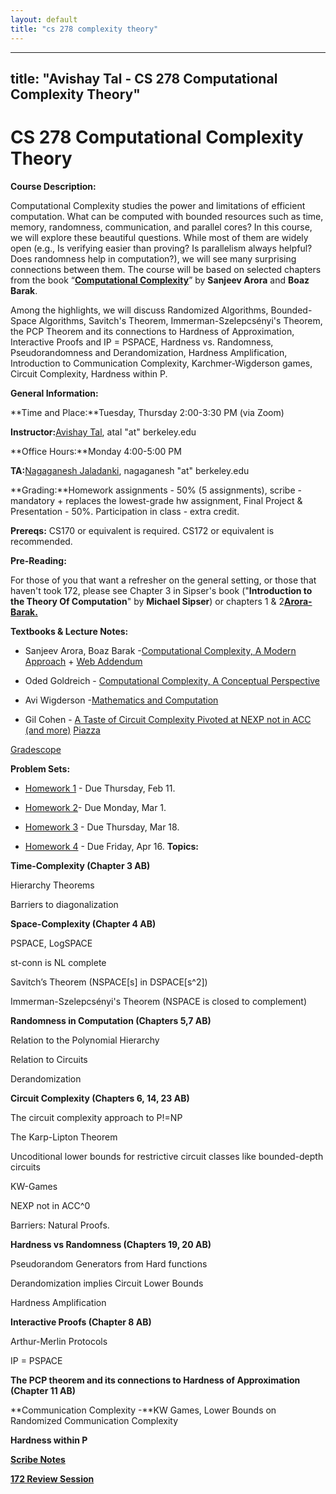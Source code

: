 ```yaml
---
layout: default
title: "cs 278 complexity theory"
---
```


---
title: "Avishay Tal - CS 278 Computational Complexity Theory"
---

# **CS 278 Computational Complexity Theory**

**Course Description:**

Computational Complexity studies the power and limitations of efficient computation. What can be computed with bounded resources such as time, memory, randomness, communication, and parallel cores? In this course, we will explore these beautiful questions. While most of them are widely open (e.g., Is verifying easier than proving? Is parallelism always helpful? Does randomness help in computation?), we will see many surprising connections between them. The course will be based on selected chapters from the book “[**Computational Complexity**](http://www.google.com/url?q=http%3A%2F%2Ftheory.cs.princeton.edu%2Fcomplexity%2F&sa=D&sntz=1&usg=AOvVaw1GaQAp5jJ9EQDHhz9-vovr)” by **Sanjeev Arora** and **Boaz Barak**.

Among the highlights, we will discuss Randomized Algorithms, Bounded-Space Algorithms, Savitch's Theorem, Immerman-Szelepcsényi's Theorem, the PCP Theorem and its connections to Hardness of Approximation, Interactive Proofs and IP = PSPACE, Hardness vs. Randomness, Pseudorandomness and Derandomization, Hardness Amplification, Introduction to Communication Complexity, Karchmer-Wigderson games, Circuit Complexity, Hardness within P.

**General Information:**

**Time and Place:**Tuesday, Thursday 2:00-3:30 PM (via Zoom)

**Instructor:**[Avishay Tal](http://www.google.com/url?q=http%3A%2F%2Fwww.avishaytal.org%2F&sa=D&sntz=1&usg=AOvVaw1_ca4aFO3SN8SmWhTCFqSc), atal "at" berkeley.edu

**Office Hours:**Monday 4:00-5:00 PM

**TA:**[Nagaganesh Jaladanki](https://www.google.com/url?q=https%3A%2F%2Fnagaganesh.com&sa=D&sntz=1&usg=AOvVaw2ILpckbk4XWJfh9JMk9RGM), nagaganesh "at" berkeley.edu

**Grading:**Homework assignments - 50% (5 assignments), scribe - mandatory + replaces the lowest-grade hw assignment, Final Project & Presentation - 50%. Participation in class - extra credit.

**Prereqs:** CS170 or equivalent is required. CS172 or equivalent is recommended.

**Pre-Reading:**

For those of you that want a refresher on the general setting, or those that haven't took 172, please see Chapter 3 in Sipser's book ("**Introduction to the Theory Of Computation**" by **Michael Sipser**) or chapters 1 & 2[**Arora-Barak.**](http://www.google.com/url?q=http%3A%2F%2Ftheory.cs.princeton.edu%2Fcomplexity%2F&sa=D&sntz=1&usg=AOvVaw1GaQAp5jJ9EQDHhz9-vovr)

**Textbooks & Lecture Notes:**

- Sanjeev Arora, Boaz Barak -[Computational Complexity, A Modern Approach](http://www.google.com/url?q=http%3A%2F%2Ftheory.cs.princeton.edu%2Fcomplexity%2F&sa=D&sntz=1&usg=AOvVaw1GaQAp5jJ9EQDHhz9-vovr) \+ [Web Addendum](https://www.google.com/url?q=https%3A%2F%2Fwww.cs.utexas.edu%2F~danama%2Fcourses%2Fadv-comp20%2Faccnexp.pdf&sa=D&sntz=1&usg=AOvVaw1xAhmPfR9mzKo4ZXHouWuQ)

- Oded Goldreich - [Computational Complexity, A Conceptual Perspective](http://www.google.com/url?q=http%3A%2F%2Fwww.wisdom.weizmann.ac.il%2F~oded%2Fcc-book.html&sa=D&sntz=1&usg=AOvVaw0cceU_q18Lhfqoq5epE0bz)

- Avi Wigderson -[Mathematics and Computation](https://www.google.com/url?q=https%3A%2F%2Fwww.math.ias.edu%2Favi%2Fbook&sa=D&sntz=1&usg=AOvVaw1R3HNh-y2TegJ9_vM0TeMt)

- Gil Cohen - [A Taste of Circuit Complexity Pivoted at NEXP not in ACC (and more)](http://www.google.com/url?q=http%3A%2F%2Feccc.hpi-web.de%2Fresources%2Fpdf%2Fcohen.pdf&sa=D&sntz=1&usg=AOvVaw3LzZMku3lkaxB7pHb0BwAK)
[Piazza](http://www.google.com/url?q=http%3A%2F%2Fpiazza.com%2Fberkeley%2Fspring2021%2Fcs278%2Fhome&sa=D&sntz=1&usg=AOvVaw2sxbfa5Nv7tAdn8P48wGg7)

[Gradescope](https://www.google.com/url?q=https%3A%2F%2Fwww.gradescope.com%2Fcourses%2F242906&sa=D&sntz=1&usg=AOvVaw18OauiCpkMxY7XfZ0Bgd4M)

**Problem Sets:**

- [Homework 1](https://drive.google.com/open?id=1KO3nmX0AmXOEiW8XMXxZ5UCgcUyhQ4TP) \- Due Thursday, Feb 11.

- [Homework 2](https://drive.google.com/open?id=1Qn-hueIXHg5UHe6w2OZYpqJsq8Z9269z)\- Due Monday, Mar 1.

- [Homework 3](https://drive.google.com/open?id=1NQYTyLTnpZub9w2EpW47cbG81y5bRMoi) \- Due Thursday, Mar 18.

- [Homework 4](https://drive.google.com/open?id=1naoQEjgq9-Fg53vYO-S0u6O_oQmu_XKO) \- Due Friday, Apr 16.
**Topics:**

**Time-Complexity (Chapter 3 AB)**

Hierarchy Theorems

Barriers to diagonalization

**Space-Complexity (Chapter 4 AB)**

PSPACE, LogSPACE

st-conn is NL complete

Savitch’s Theorem (NSPACE\[s\] in DSPACE\[s^2\])

Immerman-Szelepcsényi's Theorem (NSPACE is closed to complement)

**Randomness in Computation (Chapters 5,7 AB)**

Relation to the Polynomial Hierarchy

Relation to Circuits

Derandomization

**Circuit Complexity (Chapters 6, 14, 23 AB)**

The circuit complexity approach to P!=NP

The Karp-Lipton Theorem

Uncoditional lower bounds for restrictive circuit classes like bounded-depth circuits

KW-Games

NEXP not in ACC^0

Barriers: Natural Proofs.

**Hardness vs Randomness (Chapters 19, 20 AB)**

Pseudorandom Generators from Hard functions

Derandomization implies Circuit Lower Bounds

Hardness Amplification

**Interactive Proofs (Chapter 8 AB)**

Arthur-Merlin Protocols

IP = PSPACE

**The PCP theorem and its connections to Hardness of Approximation (Chapter 11 AB)**

**Communication Complexity -**KW Games, Lower Bounds on Randomized Communication Complexity

**Hardness within P**

[**Scribe Notes**](https://drive.google.com/open?id=1Yy1tb_Dj4g63LtnzK38pT0XYJiI-Vtxw)

[**172 Review Session**](https://drive.google.com/open?id=1j5G0lvvc8R7Kc7MXahNSUrrFh1UN92nc)
